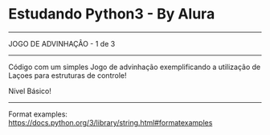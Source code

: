 # Estudando Python3 - By Alura
________________
JOGO DE ADVINHAÇÂO - 1 de 3
________________



Código com um simples Jogo de advinhação exemplificando a utilização de Laçoes para estruturas de controle!

Nível Básico!

-----------------------
Format examples:
https://docs.python.org/3/library/string.html#formatexamples